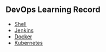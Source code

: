 ## DevOps Learning Record

- [Shell](./shell)
- [Jenkins](./jenkins)
- [Docker](./docker)
- [Kubernetes](./kubernetes)
